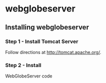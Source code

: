 # webglobeserver

## Installing webglobeserver

### Step 1 - Install Tomcat Server
Follow directions at http://tomcat.apache.org/.
### Step 2 - Install 
WebGlobeServer code
